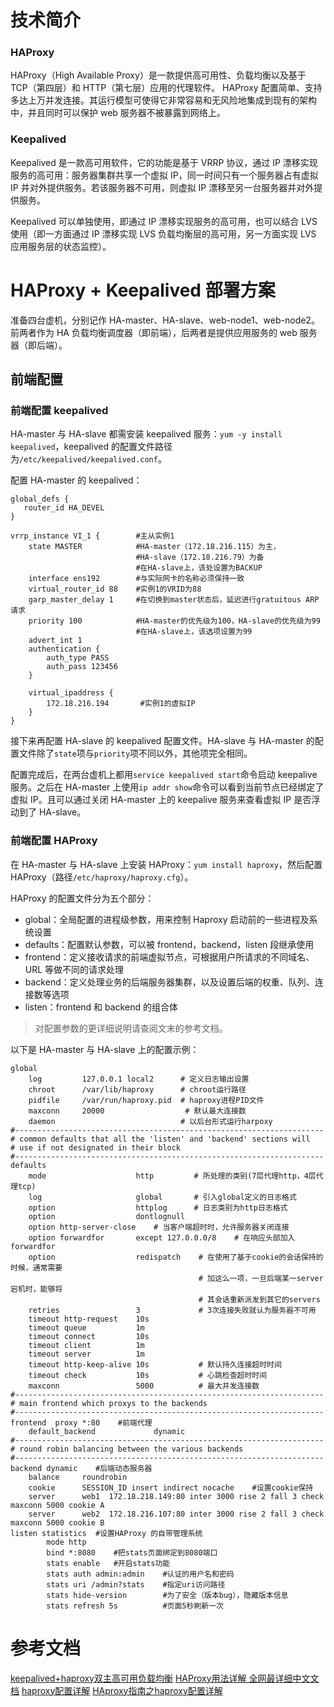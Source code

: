 # 技术简介

### HAProxy 

HAProxy（High Available Proxy）是一款提供高可用性、负载均衡以及基于 TCP（第四层）和 HTTP（第七层）应用的代理软件。 HAProxy 配置简单、支持多达上万并发连接。其运行模型可使得它非常容易和无风险地集成到现有的架构中，并且同时可以保护 web 服务器不被暴露到网络上。

### Keepalived
Keepalived 是一款高可用软件，它的功能是基于 VRRP 协议，通过 IP 漂移实现服务的高可用：服务器集群共享一个虚拟 IP，同一时间只有一个服务器占有虚拟 IP 并对外提供服务。若该服务器不可用，则虚拟 IP 漂移至另一台服务器并对外提供服务。

Keepalived 可以单独使用，即通过 IP 漂移实现服务的高可用，也可以结合 LVS 使用（即一方面通过 IP 漂移实现 LVS 负载均衡层的高可用，另一方面实现 LVS 应用服务层的状态监控）。


# HAProxy + Keepalived 部署方案

准备四台虚机，分别记作 HA-master、HA-slave、web-node1、web-node2。前两者作为 HA 负载均衡调度器（即前端），后两者是提供应用服务的 web 服务器（即后端）。

## 前端配置

### 前端配置 keepalived
HA-master 与 HA-slave 都需安装 keepalived 服务：`yum -y install keepalived`，keepalived 的配置文件路径为`/etc/keepalived/keepalived.conf`。

配置 HA-master 的 keepalived：
```
global_defs {
   router_id HA_DEVEL
}

vrrp_instance VI_1 {        #主从实例1
    state MASTER            #HA-master（172.18.216.115）为主，
                            #HA-slave（172.18.216.79）为备
                            #在HA-slave上，该处设置为BACKUP
    interface ens192        #与实际网卡的名称必须保持一致
    virtual_router_id 88    #实例1的VRID为88
    garp_master_delay 1     #在切换到master状态后，延迟进行gratuitous ARP请求
    priority 100            #HA-master的优先级为100，HA-slave的优先级为99
                            #在HA-slave上，该选项设置为99
    advert_int 1
    authentication {
        auth_type PASS
        auth_pass 123456
    }

    virtual_ipaddress {
        172.18.216.194       #实例1的虚拟IP
    }
}
```
接下来再配置 HA-slave 的 keepalived 配置文件。HA-slave 与 HA-master 的配置文件除了`state`项与`priority`项不同以外，其他项完全相同。

配置完成后，在两台虚机上都用`service keepalived start`命令启动 keepalive 服务。之后在 HA-master 上使用`ip addr show`命令可以看到当前节点已经绑定了虚拟 IP。且可以通过关闭 HA-master 上的 keepalive 服务来查看虚拟 IP 是否浮动到了 HA-slave。

### 前端配置 HAProxy

在 HA-master 与 HA-slave 上安装 HAProxy：`yum install haproxy`，然后配置 HAProxy（路径`/etc/haproxy/haproxy.cfg`）。

HAProxy 的配置文件分为五个部分：

- global：全局配置的进程级参数，用来控制 Haproxy 启动前的一些进程及系统设置
- defaults：配置默认参数，可以被 frontend，backend，listen 段继承使用
- frontend：定义接收请求的前端虚拟节点，可根据用户所请求的不同域名、URL 等做不同的请求处理
- backend：定义处理业务的后端服务器集群，以及设置后端的权重、队列、连接数等选项
- listen：frontend 和 backend 的组合体

> 对配置参数的更详细说明请查阅文末的参考文档。

以下是 HA-master 与 HA-slave 上的配置示例：
```
global
    log         127.0.0.1 local2      # 定义日志输出设置
    chroot      /var/lib/haproxy      # chroot运行路径
    pidfile     /var/run/haproxy.pid  # haproxy进程PID文件
    maxconn     20000                  # 默认最大连接数
    daemon                            # 以后台形式运行harpoxy
#---------------------------------------------------------------------
# common defaults that all the 'listen' and 'backend' sections will
# use if not designated in their block
#---------------------------------------------------------------------
defaults
    mode                    http         # 所处理的类别(7层代理http，4层代理tcp)
    log                     global       # 引入global定义的日志格式
    option                  httplog      # 日志类别为http日志格式
    option                  dontlognull  
    option http-server-close    # 当客户端超时时，允许服务器关闭连接
    option forwardfor       except 127.0.0.0/8    # 在响应头部加入forwardfor
    option                  redispatch    # 在使用了基于cookie的会话保持的时候，通常需要
                                          # 加这么一项，一旦后端某一server宕机时，能够将
                                          # 其会话重新派发到其它的servers
    retries                 3             # 3次连接失败就认为服务器不可用
    timeout http-request    10s           
    timeout queue           1m            
    timeout connect         10s           
    timeout client          1m            
    timeout server          1m
    timeout http-keep-alive 10s           # 默认持久连接超时时间
    timeout check           10s           # 心跳检查超时时间
    maxconn                 5000          # 最大并发连接数
#---------------------------------------------------------------------
# main frontend which proxys to the backends
#---------------------------------------------------------------------
frontend  proxy *:80    #前端代理
    default_backend             dynamic
#---------------------------------------------------------------------
# round robin balancing between the various backends
#---------------------------------------------------------------------
backend dynamic    #后端动态服务器
    balance     roundrobin
    cookie      SESSION_ID insert indirect nocache    #设置cookie保持
    server      web1  172.18.218.149:80 inter 3000 rise 2 fall 3 check maxconn 5000 cookie A
    server      web2  172.18.216.107:80 inter 3000 rise 2 fall 3 check maxconn 5000 cookie B
listen statistics  #设置HAProxy 的自带管理系统
        mode http
        bind *:8080    #把stats页面绑定到8080端口
        stats enable   #开启stats功能
        stats auth admin:admin    #认证的用户名和密码
        stats uri /admin?stats    #指定uri访问路径
        stats hide-version        #为了安全（版本bug），隐藏版本信息
        stats refresh 5s          #页面5秒刷新一次
```



# 参考文档

[keepalived+haproxy双主高可用负载均衡](http://nmshuishui.blog.51cto.com/1850554/1405486)
[HAProxy用法详解 全网最详细中文文档](http://www.ttlsa.com/linux/haproxy-study-tutorial/)
[haproxy配置详解](http://leejia.blog.51cto.com/4356849/1421882)
[HAproxy指南之haproxy配置详解](http://blief.blog.51cto.com/6170059/1750952)

